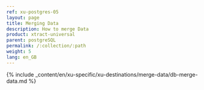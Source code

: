 ```yaml
---
ref: xu-postgres-05
layout: page
title: Merging Data
description: How to merge Data
product: xtract-universal
parent: postgreSQL
permalink: /:collection/:path
weight: 5
lang: en_GB
---
```



{% include _content/en/xu-specific/xu-destinations/merge-data/db-merge-data.md  %}


 



